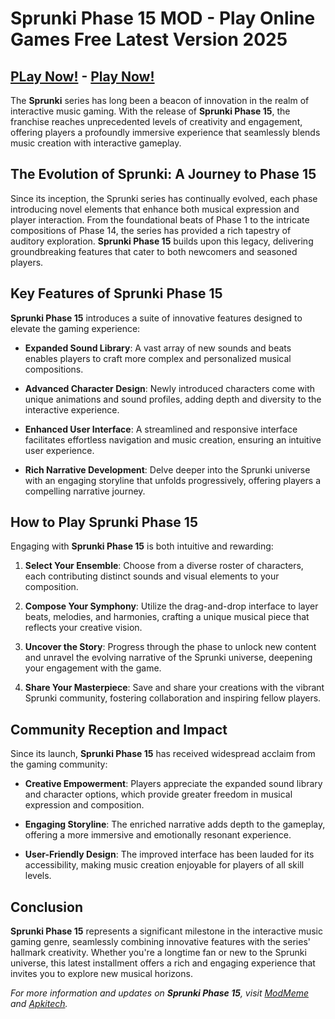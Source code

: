 # Sprunki Phase 15 MOD - Play Online Games Free Latest Version 2025

## [PLay Now!](https://modmeme.com/) - [Play Now!](https://apkitech.com/)

The **Sprunki** series has long been a beacon of innovation in the realm of interactive music gaming. With the release of **Sprunki Phase 15**, the franchise reaches unprecedented levels of creativity and engagement, offering players a profoundly immersive experience that seamlessly blends music creation with interactive gameplay.

## The Evolution of Sprunki: A Journey to Phase 15

Since its inception, the Sprunki series has continually evolved, each phase introducing novel elements that enhance both musical expression and player interaction. From the foundational beats of Phase 1 to the intricate compositions of Phase 14, the series has provided a rich tapestry of auditory exploration. **Sprunki Phase 15** builds upon this legacy, delivering groundbreaking features that cater to both newcomers and seasoned players.

## Key Features of Sprunki Phase 15

**Sprunki Phase 15** introduces a suite of innovative features designed to elevate the gaming experience:

- **Expanded Sound Library**: A vast array of new sounds and beats enables players to craft more complex and personalized musical compositions.

- **Advanced Character Design**: Newly introduced characters come with unique animations and sound profiles, adding depth and diversity to the interactive experience.

- **Enhanced User Interface**: A streamlined and responsive interface facilitates effortless navigation and music creation, ensuring an intuitive user experience.

- **Rich Narrative Development**: Delve deeper into the Sprunki universe with an engaging storyline that unfolds progressively, offering players a compelling narrative journey.

## How to Play Sprunki Phase 15

Engaging with **Sprunki Phase 15** is both intuitive and rewarding:

1. **Select Your Ensemble**: Choose from a diverse roster of characters, each contributing distinct sounds and visual elements to your composition.

2. **Compose Your Symphony**: Utilize the drag-and-drop interface to layer beats, melodies, and harmonies, crafting a unique musical piece that reflects your creative vision.

3. **Uncover the Story**: Progress through the phase to unlock new content and unravel the evolving narrative of the Sprunki universe, deepening your engagement with the game.

4. **Share Your Masterpiece**: Save and share your creations with the vibrant Sprunki community, fostering collaboration and inspiring fellow players.

## Community Reception and Impact

Since its launch, **Sprunki Phase 15** has received widespread acclaim from the gaming community:

- **Creative Empowerment**: Players appreciate the expanded sound library and character options, which provide greater freedom in musical expression and composition.

- **Engaging Storyline**: The enriched narrative adds depth to the gameplay, offering a more immersive and emotionally resonant experience.

- **User-Friendly Design**: The improved interface has been lauded for its accessibility, making music creation enjoyable for players of all skill levels.

## Conclusion

**Sprunki Phase 15** represents a significant milestone in the interactive music gaming genre, seamlessly combining innovative features with the series' hallmark creativity. Whether you're a longtime fan or new to the Sprunki universe, this latest installment offers a rich and engaging experience that invites you to explore new musical horizons.

*For more information and updates on **Sprunki Phase 15**, visit [ModMeme](https://modmeme.com/) and [Apkitech](https://apkitech.com/).*
